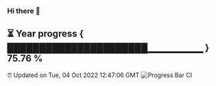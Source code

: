 ### Hi there 👋
⏳ Year progress { ██████████████████████▁▁▁▁▁▁▁▁ } 75.76 %
---
⏰ Updated on Tue, 04 Oct 2022 12:47:06 GMT
![Progress Bar CI](https://github.com/liununu/liununu/workflows/Progress%20Bar%20CI/badge.svg)
